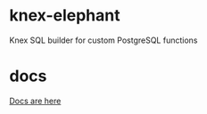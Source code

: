 # knex-elephant
Knex SQL builder for custom PostgreSQL functions

# docs

[Docs are here](./docs.md)
